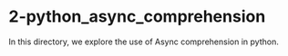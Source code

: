 # 2-python_async_comprehension

In this directory, we explore the use of
Async comprehension in python.

